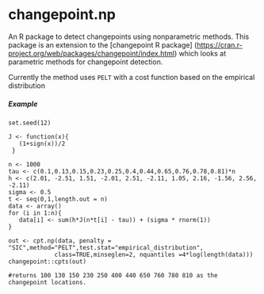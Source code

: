 # changepoint.np
An R package to detect changepoints using nonparametric methods.  This package is an extension to the [changepoint R package] (https://cran.r-project.org/web/packages/changepoint/index.html) which looks at parametric methods for changepoint detection. 

Currently the method uses `PELT` with a cost function based on the empirical distribution 

##### Example 

```
set.seed(12)

J <- function(x){
   (1+sign(x))/2
 }

n <- 1000
tau <- c(0.1,0.13,0.15,0.23,0.25,0.4,0.44,0.65,0.76,0.78,0.81)*n
h <- c(2.01, -2.51, 1.51, -2.01, 2.51, -2.11, 1.05, 2.16, -1.56, 2.56, -2.11)
sigma <- 0.5
t <- seq(0,1,length.out = n)
data <- array()
for (i in 1:n){
   data[i] <- sum(h*J(n*t[i] - tau)) + (sigma * rnorm(1))
}

out <- cpt.np(data, penalty = "SIC",method="PELT",test.stat="empirical_distribution",
             class=TRUE,minseglen=2, nquantiles =4*log(length(data)))
changepoint::cpts(out)

#returns 100 130 150 230 250 400 440 650 760 780 810 as the changepoint locations.

```


